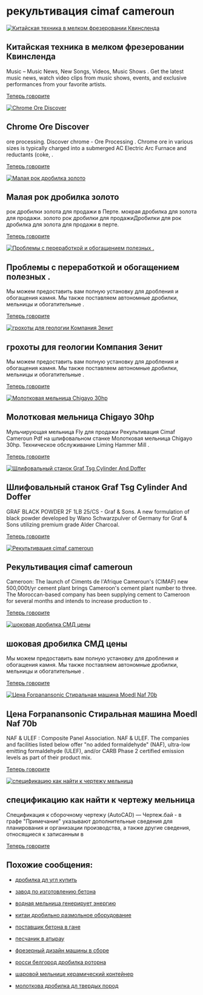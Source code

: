 # рекультивация cimaf cameroun
<a href="https://ru.ecuriezuff.be/products/" target="_blank">![Китайская техника в мелком фрезеровании Квинсленда](https://github.com/millmachine/images/raw/main/430.jpg)</a>
## Китайская техника в мелком фрезеровании Квинсленда
Music – Music News, New Songs, Videos, Music Shows . Get the latest music news, watch video clips from music shows, events, and exclusive performances from your favorite artists.
<a href="https://ru.ecuriezuff.be/products/" target="_blank">Теперь говорите</a>
<a href="https://ru.ecuriezuff.be/products/" target="_blank">![Chrome Ore Discover](https://github.com/millmachine/images/raw/main/521.jpg)</a>
## Chrome Ore Discover
ore processing. Discover chrome - Ore Processing . Chrome ore in various sizes is typically charged into a submerged AC Electric Arc Furnace and reductants (coke, .
<a href="https://ru.ecuriezuff.be/products/" target="_blank">Теперь говорите</a>
<a href="https://ru.ecuriezuff.be/products/" target="_blank">![Малая рок дробилка золото](https://github.com/millmachine/images/raw/main/738.jpg)</a>
## Малая рок дробилка золото
рок дробилки золота для продажи в Перте. мокрая дробилка для золота для продажи. золото рок дробилки для продажиДробилки для рок дробилка для золота для продажи в перте.
<a href="https://ru.ecuriezuff.be/products/" target="_blank">Теперь говорите</a>
<a href="https://ru.ecuriezuff.be/products/" target="_blank">![Проблемы с переработкой и обогащением полезных .](https://github.com/millmachine/images/raw/main/595.jpg)</a>
## Проблемы с переработкой и обогащением полезных .
Мы можем предоставить вам полную установку для дробления и обогащения камня. Мы также поставляем автономные дробилки, мельницы и обогатительные .
<a href="https://ru.ecuriezuff.be/products/" target="_blank">Теперь говорите</a>
<a href="https://ru.ecuriezuff.be/products/" target="_blank">![грохоты для геологии Компания Зенит](https://github.com/millmachine/images/raw/main/90.jpg)</a>
## грохоты для геологии Компания Зенит
Мы можем предоставить вам полную установку для дробления и обогащения камня. Мы также поставляем автономные дробилки, мельницы и обогатительные .
<a href="https://ru.ecuriezuff.be/products/" target="_blank">Теперь говорите</a>
<a href="https://ru.ecuriezuff.be/products/" target="_blank">![Молотковая мельница Chigayo 30hp](https://github.com/millmachine/images/raw/main/395.jpg)</a>
## Молотковая мельница Chigayo 30hp
Мульчирующая мельница Fly для продажи Рекультивация Cimaf Cameroun Pdf на шлифовальном станке Молотковая мельница Chigayo 30hp. Техническое обслуживание Liming Hammer Mill .
<a href="https://ru.ecuriezuff.be/products/" target="_blank">Теперь говорите</a>
<a href="https://ru.ecuriezuff.be/products/" target="_blank">![Шлифовальный станок Graf Tsg Cylinder And Doffer](https://github.com/millmachine/images/raw/main/296.jpg)</a>
## Шлифовальный станок Graf Tsg Cylinder And Doffer
GRAF BLACK POWDER 2F 1LB 25/CS - Graf & Sons. A new formulation of black powder developed by Wano Schwarzpulver of Germany for Graf & Sons utilizing premium grade Alder Charcoal.
<a href="https://ru.ecuriezuff.be/products/" target="_blank">Теперь говорите</a>
<a href="https://ru.ecuriezuff.be/products/" target="_blank">![Рекультивация cimaf cameroun](https://github.com/millmachine/images/raw/main/326.jpg)</a>
## Рекультивация cimaf cameroun
Cameroon: The launch of Ciments de l'Afrique Cameroun's (CIMAF) new 500,000t/yr cement plant brings Cameroon's cement plant number to three. The Moroccan-based company has been supplying cement to Cameroon for several months and intends to increase production to .
<a href="https://ru.ecuriezuff.be/products/" target="_blank">Теперь говорите</a>
<a href="https://ru.ecuriezuff.be/products/" target="_blank">![шоковая дробилка СМД цены](https://github.com/millmachine/images/raw/main/172.jpg)</a>
## шоковая дробилка СМД цены
Мы можем предоставить вам полную установку для дробления и обогащения камня. Мы также поставляем автономные дробилки, мельницы и обогатительные .
<a href="https://ru.ecuriezuff.be/products/" target="_blank">Теперь говорите</a>
<a href="https://ru.ecuriezuff.be/products/" target="_blank">![Цена Forpanansonic Стиральная машина Moedl Naf 70b](https://github.com/millmachine/images/raw/main/269.jpg)</a>
## Цена Forpanansonic Стиральная машина Moedl Naf 70b
NAF & ULEF : Composite Panel Association. NAF & ULEF. The companies and facilities listed below offer "no added formaldehyde" (NAF), ultra-low emitting formaldehyde (ULEF), and/or CARB Phase 2 certified emission levels as part of their product mix.
<a href="https://ru.ecuriezuff.be/products/" target="_blank">Теперь говорите</a>
<a href="https://ru.ecuriezuff.be/products/" target="_blank">![спецификацию как найти к чертежу мельница](https://github.com/millmachine/images/raw/main/536.jpg)</a>
## спецификацию как найти к чертежу мельница
Спецификация к сборочному чертежу (AutoCAD) — Чертеж.бай - в графе "Примечание" указывают дополнительные сведения для планирования и организации производства, а также другие сведения, относящиеся к записанным в 
<a href="https://ru.ecuriezuff.be/products/" target="_blank">Теперь говорите</a>
## Похожие сообщения:
* [дробилка дл угл купить](%D0%B4%D1%80%D0%BE%D0%B1%D0%B8%D0%BB%D0%BA%D0%B0%20%D0%B4%D0%BB%20%D1%83%D0%B3%D0%BB%20%D0%BA%D1%83%D0%BF%D0%B8%D1%82%D1%8C.md)
* [завод по изготовлению бетона](%D0%B7%D0%B0%D0%B2%D0%BE%D0%B4%20%D0%BF%D0%BE%20%D0%B8%D0%B7%D0%B3%D0%BE%D1%82%D0%BE%D0%B2%D0%BB%D0%B5%D0%BD%D0%B8%D1%8E%20%D0%B1%D0%B5%D1%82%D0%BE%D0%BD%D0%B0.md)
* [водная мельница генерирует энергию](%D0%B2%D0%BE%D0%B4%D0%BD%D0%B0%D1%8F%20%D0%BC%D0%B5%D0%BB%D1%8C%D0%BD%D0%B8%D1%86%D0%B0%20%D0%B3%D0%B5%D0%BD%D0%B5%D1%80%D0%B8%D1%80%D1%83%D0%B5%D1%82%20%D1%8D%D0%BD%D0%B5%D1%80%D0%B3%D0%B8%D1%8E.md)
* [китаи дробильно размольное оборудование](%D0%BA%D0%B8%D1%82%D0%B0%D0%B8%20%D0%B4%D1%80%D0%BE%D0%B1%D0%B8%D0%BB%D1%8C%D0%BD%D0%BE%20%D1%80%D0%B0%D0%B7%D0%BC%D0%BE%D0%BB%D1%8C%D0%BD%D0%BE%D0%B5%20%D0%BE%D0%B1%D0%BE%D1%80%D1%83%D0%B4%D0%BE%D0%B2%D0%B0%D0%BD%D0%B8%D0%B5.md)
* [поставщик бетона в гане](%D0%BF%D0%BE%D1%81%D1%82%D0%B0%D0%B2%D1%89%D0%B8%D0%BA%20%D0%B1%D0%B5%D1%82%D0%BE%D0%BD%D0%B0%20%D0%B2%20%D0%B3%D0%B0%D0%BD%D0%B5.md)
* [песчаник в атырау](%D0%BF%D0%B5%D1%81%D1%87%D0%B0%D0%BD%D0%B8%D0%BA%20%D0%B2%20%D0%B0%D1%82%D1%8B%D1%80%D0%B0%D1%83.md)
* [фрезерный дизайн машины в сборе](%D1%84%D1%80%D0%B5%D0%B7%D0%B5%D1%80%D0%BD%D1%8B%D0%B9%20%D0%B4%D0%B8%D0%B7%D0%B0%D0%B9%D0%BD%20%D0%BC%D0%B0%D1%88%D0%B8%D0%BD%D1%8B%20%D0%B2%20%D1%81%D0%B1%D0%BE%D1%80%D0%B5.md)
* [росси белгород дробилка роторна](%D1%80%D0%BE%D1%81%D1%81%D0%B8%20%D0%B1%D0%B5%D0%BB%D0%B3%D0%BE%D1%80%D0%BE%D0%B4%20%D0%B4%D1%80%D0%BE%D0%B1%D0%B8%D0%BB%D0%BA%D0%B0%20%D1%80%D0%BE%D1%82%D0%BE%D1%80%D0%BD%D0%B0.md)
* [шаровой мельнице керамический контейнер](%D1%88%D0%B0%D1%80%D0%BE%D0%B2%D0%BE%D0%B9%20%D0%BC%D0%B5%D0%BB%D1%8C%D0%BD%D0%B8%D1%86%D0%B5%20%D0%BA%D0%B5%D1%80%D0%B0%D0%BC%D0%B8%D1%87%D0%B5%D1%81%D0%BA%D0%B8%D0%B9%20%D0%BA%D0%BE%D0%BD%D1%82%D0%B5%D0%B9%D0%BD%D0%B5%D1%80.md)
* [молоткова дробилка дл твердых пород](%D0%BC%D0%BE%D0%BB%D0%BE%D1%82%D0%BA%D0%BE%D0%B2%D0%B0%20%D0%B4%D1%80%D0%BE%D0%B1%D0%B8%D0%BB%D0%BA%D0%B0%20%D0%B4%D0%BB%20%D1%82%D0%B2%D0%B5%D1%80%D0%B4%D1%8B%D1%85%20%D0%BF%D0%BE%D1%80%D0%BE%D0%B4.md)
